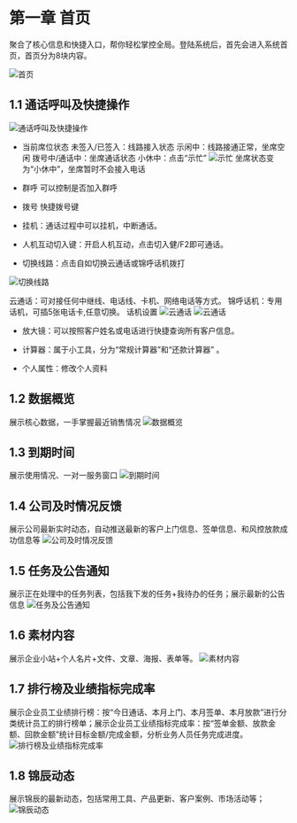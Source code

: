 # 第一章 首页
<ImageViewer />
聚合了核心信息和快捷入口，帮你轻松掌控全局。登陆系统后，首先会进入系统首页，首页分为8块内容。

![首页](/assets/manual/financial/1.png)

## 1.1 通话呼叫及快捷操作
![通话呼叫及快捷操作](/assets/manual/financial/1.1-1.png)

- 当前席位状态
未签入/已签入：线路接入状态
示闲中：线路接通正常，坐席空闲
拨号中/通话中：坐席通话状态
小休中：点击“示忙”
![示忙](/assets/manual/financial/1.1-2.png)
 坐席状态变为“小休中”，坐席暂时不会接入电话
- 群呼
可以控制是否加入群呼
- 拨号
快捷拨号键

- 挂机：通话过程中可以挂机，中断通话。
- 人机互动切入键：开启人机互动，点击切入健/F2即可通话。

- 切换线路：点击自如切换云通话或锦呼话机拨打

![切换线路](/assets/manual/financial/1.1-3.png)

云通话：可对接任何中继线、电话线、卡机、网络电话等方式。
锦呼话机：专用话机，可插5张电话卡,任意切换。
话机设置
![云通话](/assets/manual/financial/1.1-4.png)
![云通话](/assets/manual/financial/1.1-5.png)


- 放大镜：可以按照客户姓名或电话进行快捷查询所有客户信息。

- 计算器：属于小工具，分为“常规计算器”和“还款计算器” 。
- 个人属性：修改个人资料



## 1.2 数据概览
展示核心数据，一手掌握最近销售情况
![数据概览](/assets/manual/financial/1.2-1.png)

## 1.3 到期时间
展示使用情况、一对一服务窗口
![到期时间](/assets/manual/financial/1.3-1.png)

## 1.4 公司及时情况反馈
展示公司最新实时动态，自动推送最新的客户上门信息、签单信息、和风控放款成功信息等
![公司及时情况反馈](/assets/manual/financial/1.4-1.png)

## 1.5 任务及公告通知
展示正在处理中的任务列表，包括我下发的任务+我待办的任务；展示最新的公告信息
![任务及公告通知](/assets/manual/financial/1.5-1.png)

## 1.6 素材内容
展示企业小站+个人名片+文件、文章、海报、表单等。
![素材内容](/assets/manual/financial/1.6-1.png)

## 1.7 排行榜及业绩指标完成率
展示企业员工业绩排行榜：按“今日通话、本月上门、本月签单、本月放款”进行分类统计员工的排行榜单；展示企业员工业绩指标完成率：按“签单金额、放款金额、回款金额”统计目标金额/完成金额，分析业务人员任务完成进度。
![排行榜及业绩指标完成率](/assets/manual/financial/1.7-1.png)

## 1.8 锦辰动态
展示锦辰的最新动态，包括常用工具、产品更新、客户案例、市场活动等；
![锦辰动态](/assets/manual/financial/1.8-1.png)
